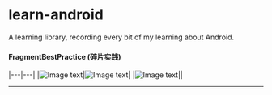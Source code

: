 # learn-android
A learning library, recording every bit of my learning about Android.

#### FragmentBestPractice (碎片实践)

|---|---|
|![Image text](https://github.com/caoxiemeihao/learn-android/tree/master/screenshot/FragmentBestPractice/m-news-title-fragment.PNG?raw=true)|![Image text](https://github.com/caoxiemeihao/learn-android/tree/master/screenshot/FragmentBestPractice/m-news-content-fragment.PNG?raw=true)|
|![Image text](https://github.com/caoxiemeihao/learn-android/tree/master/screenshot/FragmentBestPractice/tablet-news-fragment.PNG?raw=true)||

---
